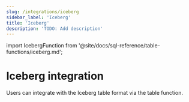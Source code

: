 ```yaml
---
slug: /integrations/iceberg
sidebar_label: 'Iceberg'
title: 'Iceberg'
description: 'TODO: Add description'
---
```


import IcebergFunction from '@site/docs/sql-reference/table-functions/iceberg.md';

# Iceberg integration

Users can integrate with the Iceberg table format via the table function. 

<IcebergFunction/>
